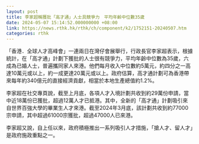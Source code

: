 ```yaml
---
layout: post
title: 李家超稱獲批「高才通」人士具競爭力　平均年齡中位數35歲
date: 2024-05-07 15:14:52.000000000 +08:00
link: https://news.rthk.hk/rthk/ch/component/k2/1752151-20240507.htm
categories: rthk
---
```


「香港．全球人才高峰會」一連兩日在灣仔會展舉行，行政長官李家超表示，根據統計，在「高才通」計劃下獲批的人士很有競爭力，平均年齡中位數為35歲，六成為已婚人士，普遍攜同家人來港。他們每月收入中位數約5萬元，約四分之一高達10萬元或以上，約一成更達20萬元或以上。政府估算，高才通計劃可為香港帶來每年約340億元的直接經濟貢獻，相當於本地生產總值約1.2%。

李家超在社交專頁說，截至上月底，各項人才入境計劃共收到約29萬份申請，當中近18萬份已獲批，超過12萬人才已抵港。其中，全新的「高才通」計劃吸引來自世界百強大學的畢業生人才來港。截至2024年3月底，該計劃共收到約77000宗申請，其中超過61000宗獲批，超過47000人已來港。

李家超又說，自上任以來，政府積極推出一系列吸引人才措施，「搶人才、留人才」是政府施政重點之一。
